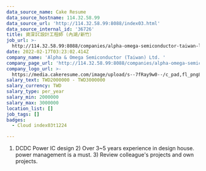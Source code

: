 ```yaml
---
data_source_name: Cake Resume
data_source_hostname: 114.32.58.99
data_source_url: 'http://114.32.58.99:8088/index03.html'
data_source_internal_id: '36726'
title: 資深IC設計工程師 (內湖/新竹）
job_url: >-
  http://114.32.58.99:8088/companies/alpha-omega-semiconductor-taiwan-ltd/jobs/sr-design-engineer-neihu-hsinchu
date: 2022-02-17T03:23:02.414Z
company_name: 'Alpha & Omega Semiconductor (Taiwan) Ltd. '
company_page_url: 'http://114.32.58.99:8088/companies/alpha-omega-semiconductor-taiwan-ltd'
company_logo_url: >-
  https://media.cakeresume.com/image/upload/s--7fRay9w0--/c_pad,fl_png8,h_200,w_200/v1645067277/d2oltmtauxnrrfu8m7vl.png
salary_text: TWD2000000 - TWD3000000
salary_currency: TWD
salary_type: per_year
salary_min: 2000000
salary_max: 3000000
location_list: []
job_tags: []
badges:
  - Cloud index03t1224

---
```


1) DCDC Power IC design 2) Over 3~5 years experience in design house. power management is a must. 3) Review colleague's projects and own projects.